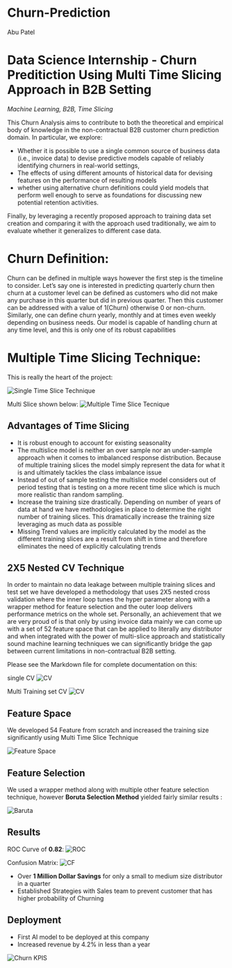 # Churn-Prediction
Abu Patel
 # Data Science Internship - Churn Preditiction Using Multi Time Slicing Approach in B2B Setting 

 *Machine Learning, B2B, Time Slicing*
 
  This Churn Analysis aims to contribute to both the theoretical and empirical body of knowledge in the non-contractual B2B customer churn prediction domain. In particular, we explore: 
  - Whether it is possible to use a single common source of business data (i.e., invoice data) to devise predictive models capable of reliably identifying churners in real-world settings, 
  - The effects of using different amounts of historical data for devising features on the performance of resulting models
  - whether using alternative churn definitions could yield models that perform well enough to serve as foundations for discussing new potential retention activities.

Finally, by leveraging a recently proposed approach to training data set creation and comparing it with the approach used traditionally, we aim to evaluate whether it generalizes to different case data.

# Churn Definition:

 Churn can be defined in multiple ways however the first step is the timeline to consider. Let’s say one is interested in predicting quarterly churn then churn at a customer level can be defined as customers who did not make any purchase in this quarter but did in previous quarter. Then this customer can be addressed with a value of 1(Churn) otherwise 0 or non-churn. Similarly, one can define churn yearly, monthly and at times even weekly depending on business needs. Our model is capable of handling churn at any time level, and this is only one of its robust capabilities

# Multiple Time Slicing Technique:
This is really the heart of the project:

 ![Single Time Slice Technique](image.png)

 Multi Slice shown below:
 ![Multiple Time Slice Tecnique](image-2.png)

 ## Advantages of Time Slicing 

 - It is robust enough to account for existing seasonality
 - The multislice model is neither an over sample nor an under-sample approach when it comes to imbalanced response distribution. Because of multiple training slices the model simply represent the data for what it is and ultimately tackles the class imbalance issue
 - Instead of out of sample testing the multislice model considers out of period testing that is testing on a more recent time slice which is much more realistic than random sampling.
 - Increase the training size drastically. Depending on number of years of data at hand we have methodologies in place to determine the right number of training slices. This dramatically increase the training size leveraging as much data as possible
 - Missing Trend values are implicitly calculated by the model as the different training slices are a result from shift in time and therefore eliminates the need of explicitly calculating trends


## 2X5 Nested CV Technique

In order to maintain no data leakage between multiple training slices and test set we have developed a methodology that uses 2X5 nested cross validation where the inner loop tunes the hyper parameter along with a wrapper method for feature selection and the outer loop delivers performance metrics on the whole set. Personally, an achievement that we are very proud of is that only by using invoice data mainly we can come up with a set of 52 feature space that can be applied to literally any distributor and when integrated with the power of multi-slice approach and statistically sound machine learning techniques we can significantly bridge the gap between current limitations in non-contractual B2B setting.

Please see the Markdown file for complete documentation on this:

single CV 
![CV](image-3.png)

Multi Training set CV 
![CV](image-4.png)

## Feature Space 

We developed 54 Feature from scratch and increased the training size significantly using Multi Time Slice Technique

![Feature Space](image-5.png)

## Feature Selection

We used a wrapper method along with multiple other feature selection technique, however **Boruta Selection Method**  yielded fairly similar results : 

![Baruta](image-6.png)

## Results 

ROC Curve of **0.82**:
![ROC ](image-7.png)

Confusion Matrix:
![CF](image-8.png)

- Over **1 Million Dollar Savings** for only a small to medium size distributor in a quarter
- Established Strategies with Sales team to prevent customer that has higher probability of Churning 

## Deployment 

- First AI model to be deployed at this company 
- Increased revenue by 4.2% in less than a year

![Churn KPIS](image-9.png)

